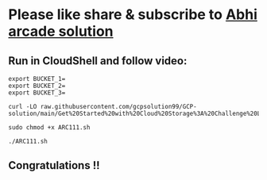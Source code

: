 # Please like share & subscribe to [Abhi arcade solution](http://www.youtube.com/@Abhi_Arcade_Solution)

## Run in CloudShell and follow video:

```
export BUCKET_1=
export BUCKET_2=
export BUCKET_3=
```
```
curl -LO raw.githubusercontent.com/gcpsolution99/GCP-solution/main/Get%20Started%20with%20Cloud%20Storage%3A%20Challenge%20Lab/ARC111.sh

sudo chmod +x ARC111.sh

./ARC111.sh
```

## Congratulations !!
